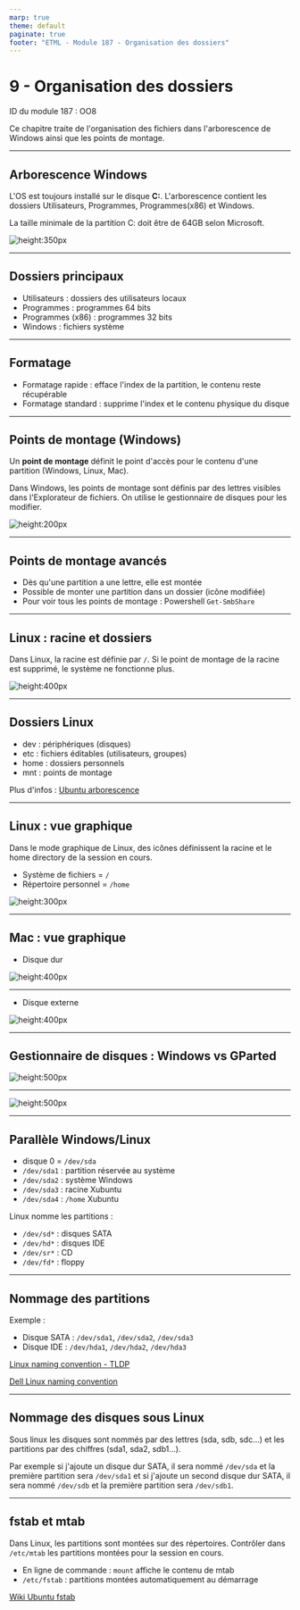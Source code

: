 ```yaml
---
marp: true
theme: default
paginate: true
footer: "ETML - Module 187 - Organisation des dossiers"
---
```


<!-- header: "Module 187 - Organisation des dossiers" -->
# 9 - Organisation des dossiers

ID du module 187 : OO8

Ce chapitre traite de l'organisation des fichiers dans l'arborescence de Windows ainsi que les points de montage.

---

## Arborescence Windows

L'OS est toujours installé sur le disque **C:**. L'arborescence contient les dossiers Utilisateurs, Programmes, Programmes(x86) et Windows.

La taille minimale de la partition C: doit être de 64GB selon Microsoft.

![height:350px](Capt-disk-sys-win11.PNG)

---

## Dossiers principaux

- Utilisateurs : dossiers des utilisateurs locaux
- Programmes : programmes 64 bits
- Programmes (x86) : programmes 32 bits
- Windows : fichiers système

---

## Formatage

- Formatage rapide : efface l'index de la partition, le contenu reste récupérable
- Formatage standard : supprime l'index et le contenu physique du disque

---

## Points de montage (Windows)

Un **point de montage** définit le point d'accès pour le contenu d'une partition (Windows, Linux, Mac).

Dans Windows, les points de montage sont définis par des lettres visibles dans l'Explorateur de fichiers. On utilise le gestionnaire de disques pour les modifier.

![height:200px](Capt-disk-Windows.PNG)

---

## Points de montage avancés

- Dès qu'une partition a une lettre, elle est montée
- Possible de monter une partition dans un dossier (icône modifiée)
- Pour voir tous les points de montage : Powershell `Get-SmbShare`

---

## Linux : racine et dossiers

Dans Linux, la racine est définie par `/`. Si le point de montage de la racine est supprimé, le système ne fonctionne plus.

![height:400px](Capt-disk-linux-racine.PNG)

---

## Dossiers Linux

- dev : périphériques (disques)
- etc : fichiers éditables (utilisateurs, groupes)
- home : dossiers personnels
- mnt : points de montage

Plus d'infos : [Ubuntu arborescence](https://doc.ubuntu-fr.org/arborescence)

---

## Linux : vue graphique

Dans le mode graphique de Linux, des icônes définissent la racine et le home directory de la session en cours.

- Système de fichiers = `/`
- Répertoire personnel = `/home`

![height:300px](Capt-disk-linux.PNG)

---

## Mac : vue graphique

- Disque dur

![height:400px](Capt-disk-mac-hd.png)

---

- Disque externe

![height:400px](Capt-disk-mac-ext.png)

---

## Gestionnaire de disques : Windows vs GParted

![height:500px](Capt-gest-disks-Win.PNG)

---

![height:500px](Capt-GParted.PNG)

---

## Parallèle Windows/Linux

- disque 0 = `/dev/sda`
- `/dev/sda1` : partition réservée au système
- `/dev/sda2` : système Windows
- `/dev/sda3` : racine Xubuntu
- `/dev/sda4` : `/home` Xubuntu

Linux nomme les partitions :
- `/dev/sd*` : disques SATA
- `/dev/hd*` : disques IDE
- `/dev/sr*` : CD
- `/dev/fd*` : floppy

---
## Nommage des partitions

Exemple :
- Disque SATA : `/dev/sda1`, `/dev/sda2`, `/dev/sda3`
- Disque IDE : `/dev/hda1`, `/dev/hda2`, `/dev/hda3`

[Linux naming convention - TLDP](https://www.tldp.org/HOWTO/Partition-Mass-Storage-Definitions-Naming-HOWTO/x99.html)

[Dell Linux naming convention](https://www.dell.com/support/article/ch/de/chbsdt1/sln151767/termes-linux-ubuntu-relatifs-au-disque-dur-et-aux-p%C3%A9riph%C3%A9riques-en-anglais?lang=fr)

---
## Nommage des disques sous Linux

Sous linux les disques sont nommés par des lettres (sda, sdb, sdc...) et les partitions par des chiffres (sda1, sda2, sdb1...).

Par exemple si j'ajoute un disque dur SATA, il sera nommé `/dev/sda` et la première partition sera `/dev/sda1` et si j'ajoute un second disque dur SATA, il sera nommé `/dev/sdb` et la première partition sera `/dev/sdb1`.

---

## fstab et mtab

Dans Linux, les partitions sont montées sur des répertoires. Contrôler dans `/etc/mtab` les partitions montées pour la session en cours.

- En ligne de commande : `mount` affiche le contenu de mtab
- `/etc/fstab` : partitions montées automatiquement au démarrage

[Wiki Ubuntu fstab](https://doc.ubuntu-fr.org/mount_fstab)
